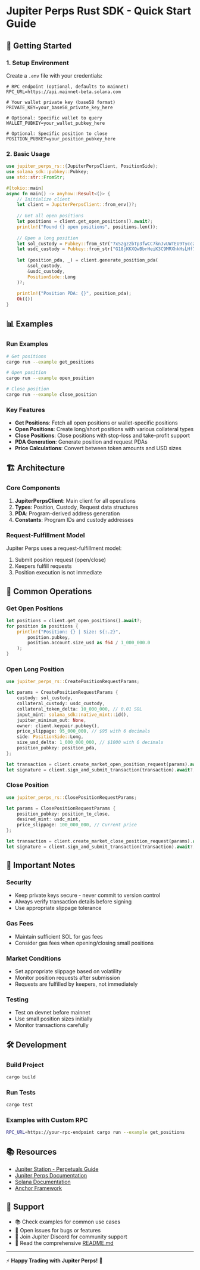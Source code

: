 # Jupiter Perps Rust SDK - Quick Start Guide

## 🚀 Getting Started

### 1. Setup Environment

Create a `.env` file with your credentials:

```env
# RPC endpoint (optional, defaults to mainnet)
RPC_URL=https://api.mainnet-beta.solana.com

# Your wallet private key (base58 format)
PRIVATE_KEY=your_base58_private_key_here

# Optional: Specific wallet to query
WALLET_PUBKEY=your_wallet_pubkey_here

# Optional: Specific position to close
POSITION_PUBKEY=your_position_pubkey_here
```

### 2. Basic Usage

```rust
use jupiter_perps_rs::{JupiterPerpsClient, PositionSide};
use solana_sdk::pubkey::Pubkey;
use std::str::FromStr;

#[tokio::main]
async fn main() -> anyhow::Result<()> {
    // Initialize client
    let client = JupiterPerpsClient::from_env()?;
    
    // Get all open positions
    let positions = client.get_open_positions().await?;
    println!("Found {} open positions", positions.len());
    
    // Open a long position
    let sol_custody = Pubkey::from_str("7xS2gz2bTp3fwCC7knJvUWTEU9Tycczu6VhJYKgi1wdz")?;
    let usdc_custody = Pubkey::from_str("G18jKKXQwBbrHeiK3C9MRXhkHsLHf7XgCSisykV46EZa")?;
    
    let (position_pda, _) = client.generate_position_pda(
        &sol_custody, 
        &usdc_custody, 
        PositionSide::Long
    )?;
    
    println!("Position PDA: {}", position_pda);
    Ok(())
}
```

## 📊 Examples

### Run Examples

```bash
# Get positions
cargo run --example get_positions

# Open position
cargo run --example open_position

# Close position  
cargo run --example close_position
```

### Key Features

- **Get Positions**: Fetch all open positions or wallet-specific positions
- **Open Positions**: Create long/short positions with various collateral types
- **Close Positions**: Close positions with stop-loss and take-profit support
- **PDA Generation**: Generate position and request PDAs
- **Price Calculations**: Convert between token amounts and USD sizes

## 🏗️ Architecture

### Core Components

1. **JupiterPerpsClient**: Main client for all operations
2. **Types**: Position, Custody, Request data structures
3. **PDA**: Program-derived address generation
4. **Constants**: Program IDs and custody addresses

### Request-Fulfillment Model

Jupiter Perps uses a request-fulfillment model:
1. Submit position request (open/close)
2. Keepers fulfill requests
3. Position execution is not immediate

## 🔧 Common Operations

### Get Open Positions

```rust
let positions = client.get_open_positions().await?;
for position in positions {
    println!("Position: {} | Size: ${:.2}", 
        position.pubkey, 
        position.account.size_usd as f64 / 1_000_000.0
    );
}
```

### Open Long Position

```rust
use jupiter_perps_rs::CreatePositionRequestParams;

let params = CreatePositionRequestParams {
    custody: sol_custody,
    collateral_custody: usdc_custody,
    collateral_token_delta: 10_000_000, // 0.01 SOL
    input_mint: solana_sdk::native_mint::id(),
    jupiter_minimum_out: None,
    owner: client.keypair.pubkey(),
    price_slippage: 95_000_000, // $95 with 6 decimals
    side: PositionSide::Long,
    size_usd_delta: 1_000_000_000, // $1000 with 6 decimals
    position_pubkey: position_pda,
};

let transaction = client.create_market_open_position_request(params).await?;
let signature = client.sign_and_submit_transaction(transaction).await?;
```

### Close Position

```rust
use jupiter_perps_rs::ClosePositionRequestParams;

let params = ClosePositionRequestParams {
    position_pubkey: position_to_close,
    desired_mint: usdc_mint,
    price_slippage: 100_000_000, // Current price
};

let transaction = client.create_market_close_position_request(params).await?;
let signature = client.sign_and_submit_transaction(transaction).await?;
```

## 📝 Important Notes

### Security
- Keep private keys secure - never commit to version control
- Always verify transaction details before signing
- Use appropriate slippage tolerance

### Gas Fees
- Maintain sufficient SOL for gas fees
- Consider gas fees when opening/closing small positions

### Market Conditions
- Set appropriate slippage based on volatility
- Monitor position requests after submission
- Requests are fulfilled by keepers, not immediately

### Testing
- Test on devnet before mainnet
- Use small position sizes initially
- Monitor transactions carefully

## 🛠️ Development

### Build Project

```bash
cargo build
```

### Run Tests

```bash
cargo test
```

### Examples with Custom RPC

```bash
RPC_URL=https://your-rpc-endpoint cargo run --example get_positions
```

## 📚 Resources

- [Jupiter Station - Perpetuals Guide](https://station.jup.ag/guides/perpetual-exchange)
- [Jupiter Perps Documentation](https://docs.jup.ag/perpetuals)
- [Solana Documentation](https://docs.solana.com/)
- [Anchor Framework](https://www.anchor-lang.com/)

## 🤝 Support

- 📚 Check examples for common use cases
- 🐛 Open issues for bugs or features
- 💬 Join Jupiter Discord for community support
- 📖 Read the comprehensive [README.md](./README.md)

---

⚡ **Happy Trading with Jupiter Perps!** 🚀